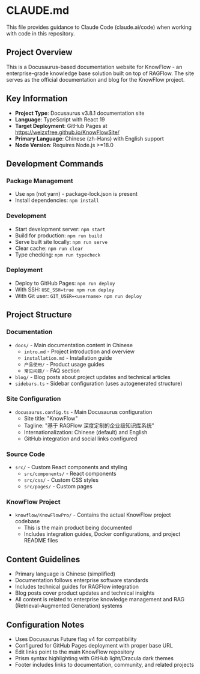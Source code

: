 # CLAUDE.md

This file provides guidance to Claude Code (claude.ai/code) when working with code in this repository.

## Project Overview

This is a Docusaurus-based documentation website for KnowFlow - an enterprise-grade knowledge base solution built on top of RAGFlow. The site serves as the official documentation and blog for the KnowFlow project.

## Key Information

- **Project Type**: Docusaurus v3.8.1 documentation site
- **Language**: TypeScript with React 19
- **Target Deployment**: GitHub Pages at https://weizxfree.github.io/KnowFlowSite/
- **Primary Language**: Chinese (zh-Hans) with English support
- **Node Version**: Requires Node.js >=18.0

## Development Commands

### Package Management
- Use `npm` (not yarn) - package-lock.json is present
- Install dependencies: `npm install`

### Development
- Start development server: `npm start`
- Build for production: `npm run build`
- Serve built site locally: `npm run serve`
- Clear cache: `npm run clear`
- Type checking: `npm run typecheck`

### Deployment
- Deploy to GitHub Pages: `npm run deploy`
- With SSH: `USE_SSH=true npm run deploy`
- With Git user: `GIT_USER=<username> npm run deploy`

## Project Structure

### Documentation
- `docs/` - Main documentation content in Chinese
  - `intro.md` - Project introduction and overview
  - `installation.md` - Installation guide
  - `产品使用/` - Product usage guides
  - `常见问题/` - FAQ section
- `blog/` - Blog posts about project updates and technical articles
- `sidebars.ts` - Sidebar configuration (uses autogenerated structure)

### Site Configuration
- `docusaurus.config.ts` - Main Docusaurus configuration
  - Site title: "KnowFlow"
  - Tagline: "基于 RAGFlow 深度定制的企业级知识库系统"
  - Internationalization: Chinese (default) and English
  - GitHub integration and social links configured

### Source Code
- `src/` - Custom React components and styling
  - `src/components/` - React components
  - `src/css/` - Custom CSS styles
  - `src/pages/` - Custom pages

### KnowFlow Project
- `knowflow/KnowFlowPro/` - Contains the actual KnowFlow project codebase
  - This is the main product being documented
  - Includes integration guides, Docker configurations, and project README files

## Content Guidelines

- Primary language is Chinese (simplified)
- Documentation follows enterprise software standards
- Includes technical guides for RAGFlow integration
- Blog posts cover product updates and technical insights
- All content is related to enterprise knowledge management and RAG (Retrieval-Augmented Generation) systems

## Configuration Notes

- Uses Docusaurus Future flag v4 for compatibility
- Configured for GitHub Pages deployment with proper base URL
- Edit links point to the main KnowFlow repository
- Prism syntax highlighting with GitHub light/Dracula dark themes
- Footer includes links to documentation, community, and related projects